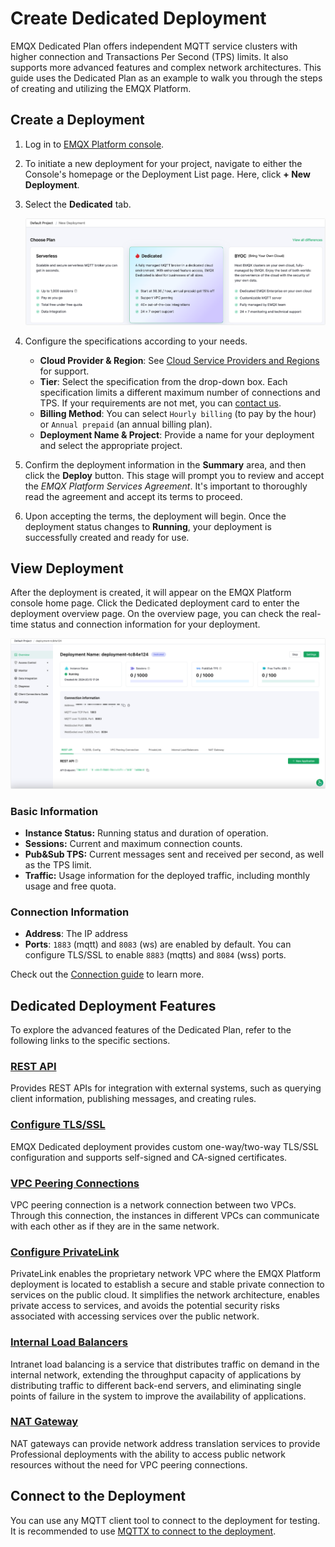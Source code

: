 # Create Dedicated Deployment


EMQX Dedicated Plan offers independent MQTT service clusters with higher connection and Transactions Per Second (TPS) limits. It also supports more advanced features and complex network architectures. This guide uses the Dedicated Plan as an example to walk you through the steps of creating and utilizing the EMQX Platform.

## Create a Deployment

1. Log in to [EMQX Platform console](https://cloud-intl.emqx.com/console/).

2. To initiate a new deployment for your project, navigate to either the Console's homepage or the Deployment List page. Here, click **+ New Deployment**.

3. Select the **Dedicated** tab.

   ![create_dedicated](./_assets/create_dedicated.png)

4. Configure the specifications according to your needs.

   - **Cloud Provider & Region**: See [Cloud Service Providers and Regions](../price/plans.md#supported-cloud-service-providers-and-regions) for support.
   - **Tier**: Select the specification from the drop-down box. Each specification limits a different maximum number of connections and TPS. If your requirements are not met, you can [contact us](https://www.emqx.com/contact?product=cloud).
   - **Billing Method**: You can select `Hourly billing` (to pay by the hour) or `Annual prepaid` (an annual billing plan).
   - **Deployment Name & Project**: Provide a name for your deployment and select the appropriate project.

5. Confirm the deployment information in the **Summary** area, and then click the **Deploy** button. This stage will prompt you to review and accept the *EMQX Platform Services Agreement*. It's important to thoroughly read the agreement and accept its terms to proceed.

6. Upon accepting the terms, the deployment will begin. Once the deployment status changes to **Running**, your deployment is successfully created and ready for use.

## View Deployment

After the deployment is created, it will appear on the EMQX Platform console home page. Click the Dedicated deployment card to enter the deployment overview page. On the overview page, you can check the real-time status and connection information for your deployment.

![dedicated](./_assets/dedicated_overview.png)

### Basic Information

- **Instance Status:** Running status and duration of operation.
- **Sessions:** Current and maximum connection counts.
- **Pub&Sub TPS:** Current messages sent and received per second, as well as the TPS limit.
- **Traffic:** Usage information for the deployed traffic, including monthly usage and free quota.

### Connection Information

- **Address**: The IP address
- **Ports**: `1883` (mqtt) and `8083` (ws) are enabled by default. You can configure TLS/SSL to enable `8883` (mqtts) and `8084` (wss) ports.

Check out the [Connection guide](../deployments/port_guide_dedicated.md) to learn more.

## Dedicated Deployment Features

To explore the advanced features of the Dedicated Plan, refer to the following links to the specific sections.

### [REST API](../api/introduction.md)

Provides REST APIs for integration with external systems, such as querying client information, publishing messages, and creating rules.

### [Configure TLS/SSL](../deployments/tls_ssl.md)

EMQX Dedicated deployment provides custom one-way/two-way TLS/SSL configuration and supports self-signed and CA-signed certificates.


### [VPC Peering Connections](../deployments/vpc_peering.md)

VPC peering connection is a network connection between two VPCs. Through this connection, the instances in different VPCs can communicate with each other as if they are in the same network.


### [Configure PrivateLink](../deployments/privatelink.md)
PrivateLink enables the proprietary network VPC where the EMQX Platform deployment is located to establish a secure and stable private connection to services on the public cloud. It simplifies the network architecture, enables private access to services, and avoids the potential security risks associated with accessing services over the public network.

### [Internal Load Balancers](../vas/intranet-lb.md)

Intranet load balancing is a service that distributes traffic on demand in the internal network, extending the throughput capacity of applications by distributing traffic to different back-end servers, and eliminating single points of failure in the system to improve the availability of applications.


### [NAT Gateway](../vas/nat-gateway.md)

NAT gateways can provide network address translation services to provide Professional deployments with the ability to access public network resources without the need for VPC peering connections.

## Connect to the Deployment

You can use any MQTT client tool to connect to the deployment for testing. It is recommended to use [MQTTX to connect to the deployment](../connect_to_deployments/mqttx.md).
